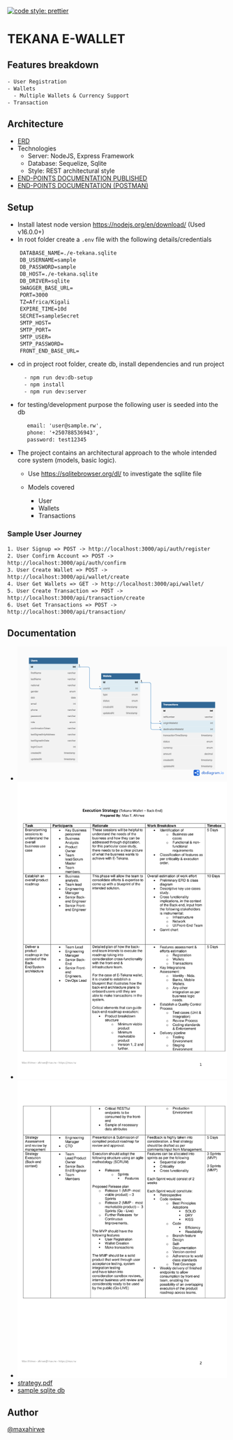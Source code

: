 [![code style: prettier](https://img.shields.io/badge/code_style-prettier-ff69b4.svg?style=flat-square)](https://github.com/prettier/prettier)

# TEKANA E-WALLET

## Features breakdown

    - User Registration
    - Wallets
      - Multiple Wallets & Currency Support
    - Transaction

## Architecture

- [ERD](https://dbdiagram.io/d/63a9ad957d39e42284e79027)
- Technologies
  - Server: NodeJS, Express Framework
  - Database: Sequelize, Sqlite
  - Style: REST architectural style
- [END-POINTS DOCUMENTATION PUBLISHED](https://documenter.getpostman.com/view/16879881/2s8Z6x1svV)
- [END-POINTS DOCUMENTATION (POSTMAN)](https://universal-capsule-39502.postman.co/workspace/5975be7f-a315-4934-bca2-1c2b1e9ea2cc/collection/16879881-25cb84be-ecd5-4663-9d01-76cde98e1b1e?action=share&creator=16879881)

## Setup

- Install latest node version https://nodejs.org/en/download/ (Used v16.0.0+)
- In root folder create a `.env` file with the following details/credentials

```
    DATABASE_NAME=./e-tekana.sqlite
    DB_USERNAME=sample
    DB_PASSWORD=sample
    DB_HOST=./e-tekana.sqlite
    DB_DRIVER=sqlite
    SWAGGER_BASE_URL=
    PORT=3000
    TZ=Africa/Kigali
    EXPIRE_TIME=10d
    SECRET=sampleSecret
    SMTP_HOST=
    SMTP_PORT=
    SMTP_USER=
    SMTP_PASSWORD=
    FRONT_END_BASE_URL=
```

- cd in project root folder, create db, install dependencies and run project

  ```
    - npm run dev:db-setup
    - npm install
    - npm run dev:server
  ```

- for testing/development purpose the following user is seeded into the db

  ```
     email: 'user@sample.rw',
     phone: '+250788536943',
     password: test12345
  ```

- The project contains an architectural approach to the whole intended core system (models, basic logic).

  - Use https://sqlitebrowser.org/dl/ to investigate the sqllite file

  - Models covered
    - User
    - Wallets
    - Transactions

### Sample User Journey

    1. User Signup => POST -> http://localhost:3000/api/auth/register
    2. User Confirm Account => POST -> http://localhost:3000/api/auth/confirm
    3. User Create Wallet => POST -> http://localhost:3000/api/wallet/create
    4. User Get Wallets => GET -> http://localhost:3000/api/wallet/
    5. User Create Transaction => POST -> http://localhost:3000/api/transaction/create
    6. Uset Get Transactions => POST -> http://localhost:3000/api/transaction/

## Documentation

- ![ERD.png](/documentation/erd.png)
- ![strategy-page 1](/documentation/strategy-page1.jpg)
- ![strategy-page 2](/documentation/strategy-page2.jpg)
- [strategy.pdf](/documentation/strategy.pdf)
- [sample sqlite db](/documentation/e-tekana.sqlite)

## Author

[@maxahirwe](https://max.rw)
